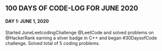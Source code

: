 ## 100 DAYS OF CODE-LOG FOR JUNE 2020

#### DAY 1: JUNE 1, 2020
Started JuneLeetcodingChallenge @LeetCode and solved problems on @HackerRank earning a silver badge in C++ and began #30DaysofCode challenge.
Solved total of 5 coding problems.
